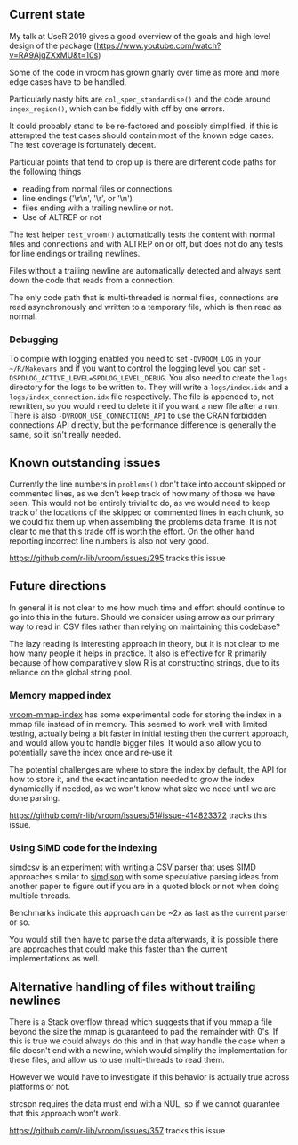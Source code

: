 ## Current state

My talk at UseR 2019 gives a good overview of the goals and high level design of the package (https://www.youtube.com/watch?v=RA9AjqZXxMU&t=10s)

Some of the code in vroom has grown gnarly over time as more and more edge cases have to be handled.

Particularly nasty bits are `col_spec_standardise()` and the code around `ingex_region()`, which can be fiddly with off by one errors.

It could probably stand to be re-factored and possibly simplified, if this is attempted the test cases should contain most of the known edge cases.
The test coverage is fortunately decent.

Particular points that tend to crop up is there are different code paths for the following things
- reading from normal files or connections
- line endings ('\r\n', '\r', or '\n')
- files ending with a trailing newline or not.
- Use of ALTREP or not

The test helper `test_vroom()` automatically tests the content with normal
files and connections and with ALTREP on or off, but does not do any tests for
line endings or trailing newlines.

Files without a trailing newline are automatically detected and always sent down the code that reads from a connection.

The only code path that is multi-threaded is normal files, connections are read asynchronously and written to a temporary file, which is then read as normal.

### Debugging

To compile with logging enabled you need to set `-DVROOM_LOG` in your `~/R/Makevars` and if you want to control the logging level you can set `-DSPDLOG_ACTIVE_LEVEL=SPDLOG_LEVEL_DEBUG`.
You also need to create the `logs` directory for the logs to be written to. They will write a `logs/index.idx` and a `logs/index_connection.idx` file respectively.
The file is appended to, not rewritten, so you would need to delete it if you want a new file after a run.
There is also `-DVROOM_USE_CONNECTIONS_API` to use the CRAN forbidden connections API directly, but the performance difference is generally the same, so it isn't really needed.

## Known outstanding issues

Currently the line numbers in `problems()` don't take into account skipped or commented lines, as we don't keep track of how many of those we have seen.
This would not be entirely trivial to do, as we would need to keep track of the locations of the skipped or commented lines in each chunk, so we could fix them up when assembling the problems data frame.
It is not clear to me that this trade off is worth the effort.
On the other hand reporting incorrect line numbers is also not very good.

https://github.com/r-lib/vroom/issues/295 tracks this issue

## Future directions

In general it is not clear to me how much time and effort should continue to go
into this in the future. Should we consider using arrow as our primary way to
read in CSV files rather than relying on maintaining this codebase?

The lazy reading is interesting approach in theory, but it is not clear to me
how many people it helps in practice. It also is effective for R primarily
because of how comparatively slow R is at constructing strings, due to its
reliance on the global string pool.

### Memory mapped index

[vroom-mmap-index](https://github.com/r-lib/vroom/compare/vroom-mmap-index?expand=1) has some experimental code for storing the index in a mmap file instead of in memory.
This seemed to work well with limited testing, actually being a bit faster in initial testing then the current approach, and would allow you to handle bigger files.
It would also allow you to potentially save the index once and re-use it.

The potential challenges are where to store the index by default, the API for
how to store it, and the exact incantation needed to grow the index dynamically
if needed, as we won't know what size we need until we are done parsing.

https://github.com/r-lib/vroom/issues/51#issue-414823372 tracks this issue.

### Using SIMD code for the indexing

[simdcsv](https://github.com/jimhester/simdcsv) is an experiment with writing a
CSV parser that uses SIMD approaches similar to
[simdjson](https://github.com/simdjson/simdjson) with some speculative parsing
ideas from another paper to figure out if you are in a quoted block or not when
doing multiple threads.

Benchmarks indicate this approach can be ~2x as fast as the current parser or so.

You would still then have to parse the data afterwards, it is possible there
are approaches that could make this faster than the current implementations as
well.

## Alternative handling of files without trailing newlines

There is a Stack overflow thread which suggests that if you mmap a file beyond the size the mmap is guaranteed to pad the remainder with 0's.
If this is true we could always do this and in that way handle the case when a
file doesn't end with a newline, which would simplify the implementation for
these files, and allow us to use multi-threads to read them.

However we would have to investigate if this behavior is actually true across platforms or not.

strcspn requires the data must end with a NUL, so if we cannot guarantee that this approach won't work.

https://github.com/r-lib/vroom/issues/357 tracks this issue

